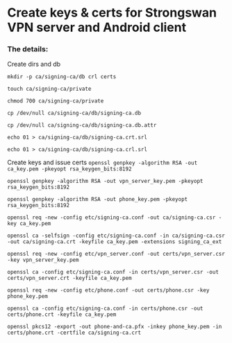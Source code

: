 # Create keys & certs for Strongswan VPN server and Android client

### The details:
Create dirs and db

  ```mkdir -p ca/signing-ca/db crl certs```

  ```touch ca/signing-ca/private```
  
  ```chmod 700 ca/signing-ca/private```
  
  ```cp /dev/null ca/signing-ca/db/signing-ca.db```
  
  ```cp /dev/null ca/signing-ca/db/signing-ca.db.attr```
  
  ```echo 01 > ca/signing-ca/db/signing-ca.crt.srl```
  
  ```echo 01 > ca/signing-ca/db/signing-ca.crl.srl```

Create keys and issue certs
  ```openssl genpkey -algorithm RSA -out ca_key.pem -pkeyopt rsa_keygen_bits:8192```

  ```openssl genpkey -algorithm RSA -out vpn_server_key.pem -pkeyopt rsa_keygen_bits:8192```

  ```openssl genpkey -algorithm RSA -out phone_key.pem -pkeyopt rsa_keygen_bits:8192```

  ```openssl req -new -config etc/signing-ca.conf -out ca/signing-ca.csr -key ca_key.pem```

  ```openssl ca -selfsign -config etc/signing-ca.conf -in ca/signing-ca.csr -out ca/signing-ca.crt -keyfile ca_key.pem -extensions signing_ca_ext```

  ```openssl req -new -config etc/vpn_server.conf -out certs/vpn_server.csr -key vpn_server_key.pem```

  ```openssl ca -config etc/signing-ca.conf -in certs/vpn_server.csr -out certs/vpn_server.crt -keyfile ca_key.pem```

  ```openssl req -new -config etc/phone.conf -out certs/phone.csr -key phone_key.pem```

  ```openssl ca -config etc/signing-ca.conf -in certs/phone.csr -out certs/phone.crt -keyfile ca_key.pem```

  ```openssl pkcs12 -export -out phone-and-ca.pfx -inkey phone_key.pem -in certs/phone.crt -certfile ca/signing-ca.crt```
